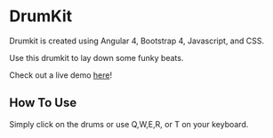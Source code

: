 # DrumKit

Drumkit is created using Angular 4, Bootstrap 4, Javascript, and CSS. 

Use this drumkit to lay down some funky beats.

Check out a live demo [here](https://jprevost21.github.io/drumKit/)!

## How To Use

Simply click on the drums or use Q,W,E,R, or T on your keyboard.

